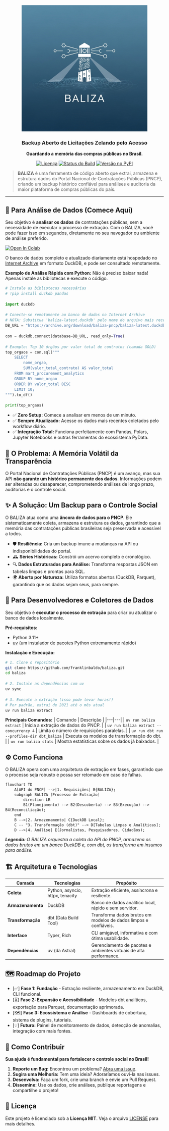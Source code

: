 <div align="center">
  <img src="assets/logo.png" alt="Logo do BALIZA: Um farol de dados sobre um mar de informações, com o nome BALIZA abaixo" width="400">
  <br>
  <h3>Backup Aberto de Licitações Zelando pelo Acesso</h3>
  <p><strong>Guardando a memória das compras públicas no Brasil.</strong></p>
  <p>
    <a href="https://github.com/franklinbaldo/baliza/blob/main/LICENSE"><img src="https://img.shields.io/github/license/franklinbaldo/baliza?style=for-the-badge" alt="Licença"></a>
    <a href="https://github.com/franklinbaldo/baliza/actions/workflows/baliza_daily_run.yml"><img src="https://img.shields.io/github/actions/workflow/status/franklinbaldo/baliza/baliza_daily_run.yml?branch=main&label=Build%20Di%C3%A1rio&style=for-the-badge" alt="Status do Build"></a>
    <a href="https://pypi.org/project/baliza/"><img src="https://img.shields.io/pypi/v/baliza?style=for-the-badge" alt="Versão no PyPI"></a>
  </p>
</div>

> **BALIZA** é uma ferramenta de código aberto que extrai, armazena e estrutura dados do Portal Nacional de Contratações Públicas (PNCP), criando um backup histórico confiável para análises e auditoria da maior plataforma de compras públicas do país.

---

## 🚀 Para Análise de Dados (Comece Aqui)

Seu objetivo é **analisar os dados** de contratações públicas, sem a necessidade de executar o processo de extração. Com o BALIZA, você pode fazer isso em segundos, diretamente no seu navegador ou ambiente de análise preferido.

<a href="https://colab.research.google.com/github/colab-examples/colab-badge-example/blob/main/colab-badge-example.ipynb" target="_parent"><img src="https://colab.research.google.com/assets/colab-badge.svg" alt="Open In Colab"/></a>

O banco de dados completo e atualizado diariamente está hospedado no [Internet Archive](https://archive.org/details/baliza-pncp) em formato DuckDB, e pode ser consultado remotamente.

**Exemplo de Análise Rápida com Python:**
Não é preciso baixar nada! Apenas instale as bibliotecas e execute o código.

```python
# Instale as bibliotecas necessárias
# !pip install duckdb pandas

import duckdb

# Conecte-se remotamente ao banco de dados no Internet Archive
# NOTA: Substitua 'baliza-latest.duckdb' pelo nome do arquivo mais recente disponível no IA
DB_URL = "https://archive.org/download/baliza-pncp/baliza-latest.duckdb"

con = duckdb.connect(database=DB_URL, read_only=True)

# Exemplo: Top 10 órgãos por valor total de contratos (camada GOLD)
top_orgaos = con.sql("""
    SELECT
        nome_orgao,
        SUM(valor_total_contrato) AS valor_total
    FROM mart_procurement_analytics
    GROUP BY nome_orgao
    ORDER BY valor_total DESC
    LIMIT 10;
""").to_df()

print(top_orgaos)
```

- ✅ **Zero Setup:** Comece a analisar em menos de um minuto.
- ✅ **Sempre Atualizado:** Acesse os dados mais recentes coletados pelo workflow diário.
- ✅ **Integração Total:** Funciona perfeitamente com Pandas, Polars, Jupyter Notebooks e outras ferramentas do ecossistema PyData.


## 🎯 O Problema: A Memória Volátil da Transparência

O Portal Nacional de Contratações Públicas (PNCP) é um avanço, mas sua API **não garante um histórico permanente dos dados**. Informações podem ser alteradas ou desaparecer, comprometendo análises de longo prazo, auditorias e o controle social.

## ✨ A Solução: Um Backup para o Controle Social

O BALIZA atua como uma **âncora de dados para o PNCP**. Ele sistematicamente coleta, armazena e estrutura os dados, garantindo que a memória das contratações públicas brasileiras seja preservada e acessível a todos.

-   🛡️ **Resiliência:** Cria um backup imune a mudanças na API ou indisponibilidades do portal.
-   🕰️ **Séries Históricas:** Constrói um acervo completo e cronológico.
-   🔍 **Dados Estruturados para Análise:** Transforma respostas JSON em tabelas limpas e prontas para SQL.
-   🌍 **Aberto por Natureza:** Utiliza formatos abertos (DuckDB, Parquet), garantindo que os dados sejam seus, para sempre.


## 🔧 Para Desenvolvedores e Coletores de Dados

Seu objetivo é **executar o processo de extração** para criar ou atualizar o banco de dados localmente.

**Pré-requisitos:**
- Python 3.11+
- [uv](https://github.com/astral-sh/uv) (um instalador de pacotes Python extremamente rápido)

**Instalação e Execução:**
```bash
# 1. Clone o repositório
git clone https://github.com/franklinbaldo/baliza.git
cd baliza

# 2. Instale as dependências com uv
uv sync

# 3. Execute a extração (isso pode levar horas!)
# Por padrão, extrai de 2021 até o mês atual
uv run baliza extract
```

**Principais Comandos:**
| Comando | Descrição |
|---|---|
| `uv run baliza extract` | Inicia a extração de dados do PNCP. |
| `uv run baliza extract --concurrency 4` | Limita o número de requisições paralelas. |
| `uv run dbt run --profiles-dir dbt_baliza` | Executa os modelos de transformação do dbt. |
| `uv run baliza stats` | Mostra estatísticas sobre os dados já baixados. |


## ⚙️ Como Funciona

O BALIZA opera com uma arquitetura de extração em fases, garantindo que o processo seja robusto e possa ser retomado em caso de falhas.

```mermaid
flowchart TD
    A[API do PNCP] -->|1. Requisições| B{BALIZA};
    subgraph BALIZA [Processo de Extração]
        direction LR
        B1(Planejamento) --> B2(Descoberta) --> B3(Execução) --> B4(Reconciliação);
    end
    B -->|2. Armazenamento| C{DuckDB Local};
    C -- "3. Transformação (dbt)" --> D[Tabelas Limpas e Analíticas];
    D -->|4. Análise| E(Jornalistas, Pesquisadores, Cidadãos);
```
_**Legenda:** O BALIZA orquestra a coleta da API do PNCP, armazena os dados brutos em um banco DuckDB e, com dbt, os transforma em insumos para análise._


## 🏗️ Arquitetura e Tecnologias

| Camada | Tecnologias | Propósito |
|---|---|---|
| **Coleta** | Python, asyncio, httpx, tenacity | Extração eficiente, assíncrona e resiliente. |
| **Armazenamento** | DuckDB | Banco de dados analítico local, rápido e sem servidor. |
| **Transformação** | dbt (Data Build Tool) | Transforma dados brutos em modelos de dados limpos e confiáveis. |
| **Interface** | Typer, Rich | CLI amigável, informativa e com ótima usabilidade. |
| **Dependências**| uv (da Astral) | Gerenciamento de pacotes e ambientes virtuais de alta performance. |

## 🗺️ Roadmap do Projeto

-   [✅] **Fase 1: Fundação** - Extração resiliente, armazenamento em DuckDB, CLI funcional.
-   [⏳] **Fase 2: Expansão e Acessibilidade** - Modelos dbt analíticos, exportação para Parquet, documentação aprimorada.
-   [🗺️] **Fase 3: Ecossistema e Análise** - Dashboards de cobertura, sistema de plugins, tutoriais.
-   [💡] **Futuro:** Painel de monitoramento de dados, detecção de anomalias, integração com mais fontes.

## 🙌 Como Contribuir

**Sua ajuda é fundamental para fortalecer o controle social no Brasil!**

1.  **Reporte um Bug:** Encontrou um problema? [Abra uma issue](https://github.com/franklinbaldo/baliza/issues).
2.  **Sugira uma Melhoria:** Tem uma ideia? Adoraríamos ouvi-la nas issues.
3.  **Desenvolva:** Faça um fork, crie uma branch e envie um Pull Request.
4.  **Dissemine:** Use os dados, crie análises, publique reportagens e compartilhe o projeto!

## 📜 Licença

Este projeto é licenciado sob a **Licença MIT**. Veja o arquivo [LICENSE](LICENSE) para mais detalhes.
